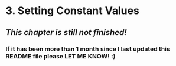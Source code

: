 # 3. Setting Constant Values

## *This chapter is still not finished!*

### If it has been more than 1 month since I last updated this README file please LET ME KNOW! :)
